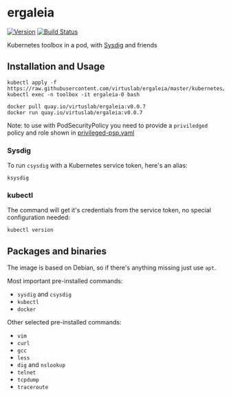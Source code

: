 # ergaleia
[![Version](https://img.shields.io/badge/version-v0.0.7-brightgreen.svg)](https://quay.io/virtuslab/ergaleia:v0.0.7)
[![Build Status](https://secure.travis-ci.org/VirtusLab/ergaleia.svg?branch=master)](http://travis-ci.org/VirtusLab/ergaleia)


Kubernetes toolbox in a pod, with [Sysdig](https://github.com/draios/sysdig) and friends

## Installation and Usage

    kubectl apply -f https://raw.githubusercontent.com/virtuslab/ergaleia/master/kubernetes/ergaleia.yaml
    kubectl exec -n toolbox -it ergaleia-0 bash

    docker pull quay.io/virtuslab/ergaleia:v0.0.7
    docker run quay.io/virtuslab/ergaleia:v0.0.7

Note: to use with PodSecurityPolicy you need to provide a `priviledged` policy and role shown in [privileged-psp.yaml](kubernetes/privileged-psp.yaml)

### Sysdig

To run `csysdig` with a Kubernetes service token, here's an alias:

    ksysdig
    
### kubectl

The command will get it's credentials from the service token, no special configuration needed:

    kubectl version

## Packages and binaries

The image is based on Debian, so if there's anything missing just use `apt`.

Most important pre-installed commands:
- `sysdig` and `csysdig`
- `kubectl`
- `docker`

Other selected pre-installed commands:
- `vim`
- `curl`
- `gcc`
- `less`
- `dig` and `nslookup`
- `telnet`
- `tcpdump`
- `traceroute`
